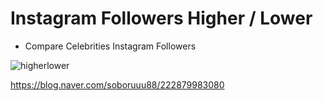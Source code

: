 # Instagram Followers Higher / Lower

- Compare Celebrities Instagram Followers

![higherlower](https://user-images.githubusercontent.com/116648895/220621667-7b4933ce-899b-45bc-978e-b0a500d1a3a8.gif)

https://blog.naver.com/soboruuu88/222879983080
